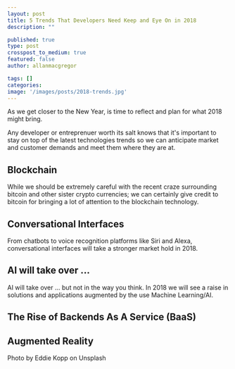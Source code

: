 ```yaml
---
layout: post
title: 5 Trends That Developers Need Keep and Eye On in 2018 
description: ""

published: true
type: post
crosspost_to_medium: true
featured: false
author: allanmacgregor

tags: []
categories:
image: '/images/posts/2018-trends.jpg'
---
```


As we get closer to the New Year, is time to reflect and plan for what 2018 might bring. 

Any developer or entreprenuer worth its salt knows that it's important to stay on top of the latest technologies trends so we can anticipate market and customer demands and meet them where they are at.


## Blockchain

While we should be extremely careful with the recent craze surrounding bitcoin and other sister crypto currencies; we can certainly give credit to bitcoin for bringing a lot of attention to the blockchain  technology.



## Conversational Interfaces

From chatbots to voice recognition platforms like Siri and Alexa, conversational interfaces will take a stronger market hold in 2018.


## AI will take over ...

AI will take over ... but not in the way you think. In 2018 we will see a raise in solutions and applications augmented by the use Machine Learning/AI.


## The Rise of Backends As A Service (BaaS)


## Augmented Reality




Photo by Eddie Kopp on Unsplash
